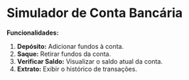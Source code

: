 # Simulador de Conta Bancária

**Funcionalidades:**
1. **Depósito:** Adicionar fundos à conta.
2. **Saque:** Retirar fundos da conta.
3. **Verificar Saldo:** Visualizar o saldo atual da conta.
4. **Extrato:** Exibir o histórico de transações.

